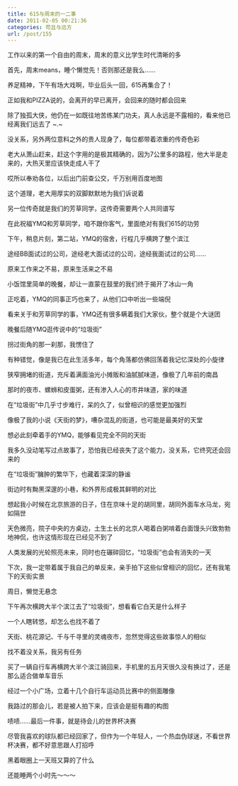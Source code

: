 ```yaml
---
title: 615与周末的一二事
date: 2011-02-05 00:21:36
categories: 苟且与远方
url: /post/155
---
```


工作以来的第一个自由的周末，周末的意义比学生时代清晰的多

首先，周末means，睡个懒觉先！否则那还是我么……

养足精神，下午有场大戏啊，毕业后头一回，615再集合了！

正如我和PIZZA说的，会离开的早已离开，会回来的随时都会回来

除了独孤大侠，他仍在一如既往地苦练某门功夫，真人永远是不露相的，看来他已经离我们远去了    ~.~

没关系，另外两位意料之外的贵人现身了，每位都带着浓重的传奇色彩

老大从萧山赶来，赶这个字用的是极其精确的，因为7公里多的路程，他大半是走来的，大热天里应该快走成人干了

哎所以奉劝各位，以后出门前查公交，千万别用百度地图

这个道理，老大用厚实的双脚默默地为我们诉说着

另一位传奇就是我们的芳草同学，这传奇需要两个人共同谱写

在此祝福YMQ和芳草同学，咱不跟你客气，里面绝对有我们615的功劳

下午，稍息片刻，第二站，YMQ的宿舍，行程几乎横跨了整个滨江

途经BB面试过的公司，途经老大面试过的公司，途经我面试过的公司……

原来工作来之不易，原来生活来之不易

小饭馆里简单的晚餐，却让一直蒙在鼓里的我们终于揭开了冰山一角

正吃着，YMQ的同事正巧也来了，从他们口中听出一些端倪

看来关于和芳草同学的事，YMQ还有很多瞒着我们大家伙，整个就是个大谜团

晚餐后随YMQ逛传说中的“垃圾街”

拐过街角的那一刹那，我愣住了

有种错觉，像是我已在此生活多年，每个角落都仿佛回荡着我记忆深处的小旋律

狭窄拥堵的街道，充斥着满面油光小摊贩和油腻腻味道，像极了几年前的南昌

那时的夜市、螺蛳和皮蛋粥，还有渗入人心的市井味道，家的味道

在“垃圾街”中几乎寸步难行，呆的久了，似曾相识的感觉更加强烈

像极了我的小说《天街的梦》，嘈杂混乱的街道，也可能是最美好的天堂

想必此刻牵着手的YMQ，能够看见完全不同的天街

我多久没动笔写过点故事了，恐怕我已经丧失了这个能力，没关系，它终究还会回来的

在“垃圾街”臃肿的繁华下，也藏着深深的静谧

街边时有黝黑深邃的小巷，和外界形成极其鲜明的对比

想起我小时候在北京旅游的日子，住在京味十足的胡同里，胡同外面车水马龙，宛如隔世

天色微亮，院子中央的方桌边，土生土长的北京人喝着白粥啃着白面馒头兴致勃勃地神侃，也许这情形现在已经见不到了

人类发展的光轮照亮未来，同时也在碾碎回忆，“垃圾街”也会有消失的一天

下次，我一定带着属于我自己的单反来，亲手拍下这些似曾相识的回忆，还有我笔下的天街实景

周日，懒觉无悬念

下午再次横跨大半个滨江去了“垃圾街”，想看看它白天是什么样子

一个人瞎转悠，却怎么也找不着了

天街、桃花源记、千与千寻里的灵魂夜市，忽然觉得这些故事惊人的相似

找不着没关系，我另有任务

买了一辆自行车再横跨大半个滨江骑回来，手机里的五月天很久没有换过了，还是那么适合做单车音乐

经过一个小广场，立着十几个自行车运动员比赛中的侧面雕像

我路过的那会儿，若是被人拍下来，应该会是挺有趣的构图

啧啧……最后一件事，就是待会儿的世界杯决赛

尽管我喜欢的球队都已经回家了，但作为一个年轻人，一个热血伪球迷，不看世界杯决赛，都不好意思跟人打招呼

黑着眼圈上一天班又算的了什么

还能睡两个小时先～～～